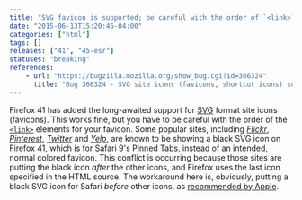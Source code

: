 ```yaml
---
title: "SVG favicon is supported; be careful with the order of `<link>`s"
date: "2015-06-13T15:20:46-04:00"
categories: ["html"]
tags: []
releases: ["41", "45-esr"]
statuses: "breaking"
references:
    - url: "https://bugzilla.mozilla.org/show_bug.cgi?id=366324"
      title: "Bug 366324 - SVG site icons (favicons, shortcut icons) support"
---
```

Firefox 41 has added the long-awaited support for [SVG](https://developer.mozilla.org/docs/Web/SVG) format site icons (favicons). This works fine, but you have to be careful with the order of the [`<link>`](https://developer.mozilla.org/docs/Web/HTML/Element/link) elements for your favicon. Some popular sites, including [*Flickr*](https://bugzilla.mozilla.org/show_bug.cgi?id=1181681), [*Pinterest*](https://bugzilla.mozilla.org/show_bug.cgi?id=1174568), [*Twitter*](https://bugzilla.mozilla.org/show_bug.cgi?id=1174552) and [*Yelp*](https://bugzilla.mozilla.org/show_bug.cgi?id=1174548), are known to be showing a black SVG icon on Firefox 41, which is for Safari 9's Pinned Tabs, instead of an intended, normal colored favicon. This conflict is occurring because those sites are putting the black icon *after* the other icons, and Firefox uses the last icon specified in the HTML source. The workaround here is, obviously, putting a black SVG icon for Safari *before* other icons, as [recommended by Apple](https://developer.apple.com/library/safari/releasenotes/General/WhatsNewInSafari/Articles/Safari_9.html#//apple_ref/doc/uid/TP40014305-CH9-SW20).
